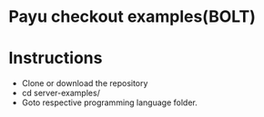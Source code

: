 # Payu checkout examples(BOLT)

# Instructions

* Clone or download the repository
* cd server-examples/
* Goto respective programming language folder.
